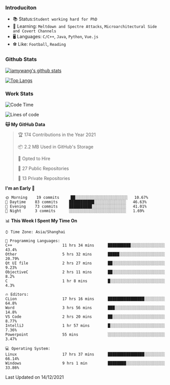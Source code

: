 ### Introduciton

- 📚 Status:`Student working hard for PhD`
- 🔎 Learning: `Meltdown and Spectre Attacks`, `Microarchitectural Side and Covert Channels`
- 🖥️ Languages: `C/C++`, `Java`, `Python`, `Vue.js`
- ⚽ Like: `Football`, `Reading`

### Github Stats

[![iamywang's github stats](https://github-readme-stats.vercel.app/api?username=iamywang&count_private=true&show_icons=true)]()

[![Top Langs](https://github-readme-stats.vercel.app/api/top-langs/?username=iamywang&layout=compact)]()

### Work Stats

<!--START_SECTION:waka-->
![Code Time](http://img.shields.io/badge/Code%20Time-31%20hrs%205%20mins-blue)

![Lines of code](https://img.shields.io/badge/From%20Hello%20World%20I%27ve%20Written-539%20Thousand%20lines%20of%20code-blue)

**🐱 My GitHub Data** 

> 🏆 174 Contributions in the Year 2021
 > 
> 📦 2.2 MB Used in GitHub's Storage 
 > 
> 💼 Opted to Hire
 > 
> 📜 27 Public Repositories 
 > 
> 🔑 13 Private Repositories  
 > 
**I'm an Early 🐤** 

```text
🌞 Morning    19 commits     ██░░░░░░░░░░░░░░░░░░░░░░░   10.67% 
🌆 Daytime    83 commits     ███████████░░░░░░░░░░░░░░   46.63% 
🌃 Evening    73 commits     ██████████░░░░░░░░░░░░░░░   41.01% 
🌙 Night      3 commits      ░░░░░░░░░░░░░░░░░░░░░░░░░   1.69%

```


📊 **This Week I Spent My Time On** 

```text
⌚︎ Time Zone: Asia/Shanghai

💬 Programming Languages: 
C++                      11 hrs 34 mins      ██████████░░░░░░░░░░░░░░░   43.4% 
Other                    5 hrs 32 mins       █████░░░░░░░░░░░░░░░░░░░░   20.79% 
Qt UI file               2 hrs 27 mins       ██░░░░░░░░░░░░░░░░░░░░░░░   9.23% 
ObjectiveC               2 hrs 11 mins       ██░░░░░░░░░░░░░░░░░░░░░░░   8.2% 
C                        1 hr 8 mins         █░░░░░░░░░░░░░░░░░░░░░░░░   4.3%

🔥 Editors: 
CLion                    17 hrs 16 mins      ████████████████░░░░░░░░░   64.8% 
Word                     3 hrs 56 mins       ███░░░░░░░░░░░░░░░░░░░░░░   14.8% 
VS Code                  2 hrs 20 mins       ██░░░░░░░░░░░░░░░░░░░░░░░   8.77% 
IntelliJ                 1 hr 57 mins        █░░░░░░░░░░░░░░░░░░░░░░░░   7.36% 
Powerpoint               55 mins             ░░░░░░░░░░░░░░░░░░░░░░░░░   3.47%

💻 Operating System: 
Linux                    17 hrs 37 mins      ████████████████░░░░░░░░░   66.14% 
Windows                  9 hrs 1 min         ████████░░░░░░░░░░░░░░░░░   33.86%

```


 Last Updated on 14/12/2021
<!--END_SECTION:waka-->
